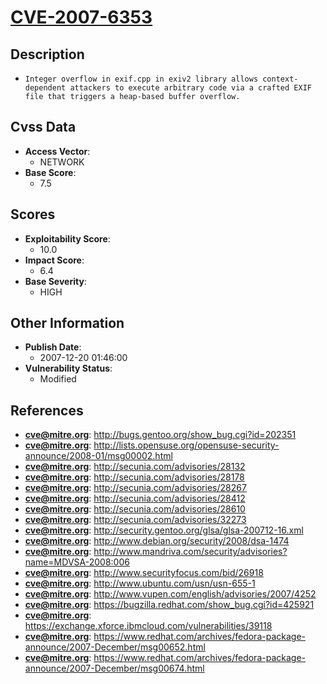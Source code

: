 
# [CVE-2007-6353](http://bugs.gentoo.org/show_bug.cgi?id=202351)

## Description

- `Integer overflow in exif.cpp in exiv2 library allows context-dependent attackers to execute arbitrary code via a crafted EXIF file that triggers a heap-based buffer overflow.`

## Cvss Data

- **Access Vector**:
  - NETWORK
- **Base Score**:
  - 7.5

## Scores

- **Exploitability Score**:
  - 10.0
- **Impact Score**:
  - 6.4
- **Base Severity**:
  - HIGH

## Other Information

- **Publish Date**:
  - 2007-12-20 01:46:00
- **Vulnerability Status**:
  - Modified

## References

- **cve@mitre.org**: http://bugs.gentoo.org/show_bug.cgi?id=202351
- **cve@mitre.org**: http://lists.opensuse.org/opensuse-security-announce/2008-01/msg00002.html
- **cve@mitre.org**: http://secunia.com/advisories/28132
- **cve@mitre.org**: http://secunia.com/advisories/28178
- **cve@mitre.org**: http://secunia.com/advisories/28267
- **cve@mitre.org**: http://secunia.com/advisories/28412
- **cve@mitre.org**: http://secunia.com/advisories/28610
- **cve@mitre.org**: http://secunia.com/advisories/32273
- **cve@mitre.org**: http://security.gentoo.org/glsa/glsa-200712-16.xml
- **cve@mitre.org**: http://www.debian.org/security/2008/dsa-1474
- **cve@mitre.org**: http://www.mandriva.com/security/advisories?name=MDVSA-2008:006
- **cve@mitre.org**: http://www.securityfocus.com/bid/26918
- **cve@mitre.org**: http://www.ubuntu.com/usn/usn-655-1
- **cve@mitre.org**: http://www.vupen.com/english/advisories/2007/4252
- **cve@mitre.org**: https://bugzilla.redhat.com/show_bug.cgi?id=425921
- **cve@mitre.org**: https://exchange.xforce.ibmcloud.com/vulnerabilities/39118
- **cve@mitre.org**: https://www.redhat.com/archives/fedora-package-announce/2007-December/msg00652.html
- **cve@mitre.org**: https://www.redhat.com/archives/fedora-package-announce/2007-December/msg00674.html
